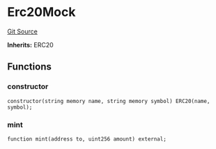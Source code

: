 # Erc20Mock
[Git Source](https://cardpay-test.com/git@gitlab.stablecoin/unlimit-defi/blob/c7db5af1f45d7a5d76d56fec25448244aa8d00e7/contracts/mock/Erc20Mock.sol)

**Inherits:**
ERC20


## Functions
### constructor


```solidity
constructor(string memory name, string memory symbol) ERC20(name, symbol);
```

### mint


```solidity
function mint(address to, uint256 amount) external;
```

